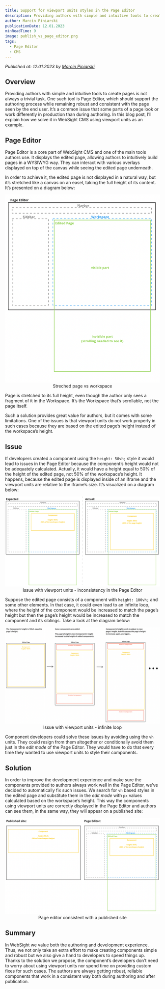 ```yaml
---
title: Support for viewport units styles in the Page Editor 
description: Providing authors with simple and intuitive tools to create pages is not always a trivial task. One such tool is Page Editor, which should support the authoring process while remaining robust and consistent with the page seen by the end user. It’s a common issue that some parts of a page look or work differently in production than during authoring. In this blog post, I’ll explain how we solve it in WebSight CMS using viewport units as an example.
author: Marcin Piniarski
publicationDate: 12.01.2023
minReadTime: 9
image: publish_vs_page_editor.png 
tags:
  - Page Editor
  - CMS
---
```


*Published at: 12.01.2023 by [Marcin Piniarski](https://github.com/mpiniarski)*

## Overview
Providing authors with simple and intuitive tools to create pages is not always a trivial task. One such tool is Page Editor, which should support the authoring process while remaining robust and consistent with the page seen by the end user. It’s a common issue that some parts of a page look or work differently in production than during authoring. In this blog post, I’ll explain how we solve it in WebSight CMS using viewport units as an example.

## Page Editor
Page Editor is a core part of WebSight CMS and one of the main tools authors use. It displays the edited page, allowing authors to intuitively build pages in a WYSIWYG way. They can interact with various overlays displayed on top of the canvas while seeing the edited page underneath.

In order to achieve it, the edited page is not displayed in a natural way, but it’s stretched like a canvas on an easel, taking the full height of its content. It’s presented on a diagram below:

<p align="center" width="100%">
    <img class="image--with-border" src="page_editor.png" alt="Page Editor structure">
   Streched page vs workspace
</p>

Page is stretched to its full height, even though the author only sees a fragment of it in the Workspace. It’s the Workspace that’s scrollable, not the page itself.

Such a solution provides great value for authors, but it comes with some limitations. One of the issues is that viewport units do not work properly in such cases because they are based on the edited page’s height instead of the workspace’s height. 

## Issue
If developers created a component using the `height: 50vh;` style it would lead to issues in the Page Editor because the component’s height would not be adequately calculated. Actually, it would have a height equal to 50% of the height of the edited page, not 50% of the workspace’s height. It happens, because the edited page is displayed inside of an iframe and the viewport units are relative to the iframe’s size. It’s visualized on a diagram below:
<p align="center" width="100%">
    <img class="image--with-border" src="issue_simple.png" alt="Issue with viewport units - inconsistency in Page Editor">
   Issue with viewport units - inconsistency in the Page Editor
</p>

Suppose the edited page consists of a component with `height: 100vh;` and some other elements. In that case, it could even lead to an infinite loop, where the height of the component would be increased to match the page’s height but then the page’s height would be increased to match the component and its siblings. Take a look at the diagram below:
<p align="center" width="100%">
    <img class="image--with-border" src="issue_infinite_loop.png" alt="Issue with viewport units - infinite loop">
   Issue with viewport units - infinite loop
</p>

Component developers could solve these issues by avoiding using the `vh` units. They could resign from them altogether or conditionally avoid them just in the _edit mode_ of the Page Editor. They would have to do that every time they wanted to use viewport units to style their components.

## Solution

In order to improve the development experience and make sure the components provided to authors always work well in the Page Editor, we’ve decided to automatically fix such issues.
We search for `vh` based styles in the edited page and substitute them in the _edit mode_ with `px` values calculated based on the workspace’s height. This way the components using viewport units are correctly displayed in the Page Editor and authors can see them, in the same way, they will appear on a published site:
<p align="center" width="100%">
    <img class="image--with-border" src="publish_vs_page_editor.png" alt="Page editor consistent with a published site">
  Page editor consistent with a published site 
</p>

## Summary
In WebSight we value both the authoring and development experience. Thus, we not only take an extra effort to make creating components simple and robust but we also give a hand to developers to speed things up. Thanks to the solution we propose, the component’s developers don’t need to worry about using viewport units nor spend time on providing custom fixes for such cases. The authors are always getting robust, reliable components that work in a consistent way both during authoring and after publication.